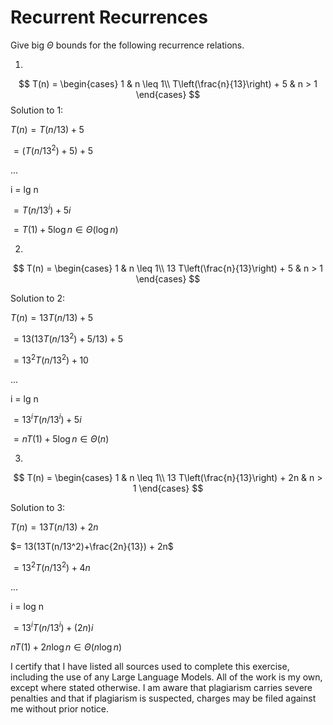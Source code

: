# Recurrent Recurrences

Give big $\Theta$ bounds for the following recurrence relations.

1.
$$ T(n) =
    \begin{cases}
        1 & n \leq 1\\
        T\left(\frac{n}{13}\right) + 5 & n > 1
    \end{cases}
$$
Solution to 1:

$T(n) = T(n/13)+5$

$=(T(n/13^2)+5)+5$

...

i = lg n

$=T(n/13^i)+5i$

$=T(1)+5\log n \in \Theta(\log n)$

2.
$$ T(n) =
    \begin{cases}
        1 & n \leq 1\\
        13 T\left(\frac{n}{13}\right) + 5 & n > 1
    \end{cases}
$$

Solution to 2:

$T(n) = 13T(n/13) +5$

$= 13(13T(n/13^2)+5/13)+5$

$= 13^2T(n/13^2)+10$

...

i = lg n

$= 13^i T(n/13^i) + 5i$

$= nT(1) + 5 \log n \in \Theta(n)$

3.
$$ T(n) =
    \begin{cases}
        1 & n \leq 1\\
        13 T\left(\frac{n}{13}\right) + 2n & n > 1
    \end{cases}
$$

Solution to 3:

$T(n) = 13T(n/13) + 2n$

$= 13(13T(n/13^2)+\frac{2n}{13}) + 2n$

$= 13^2 T(n/13^2) +4n$

...

i = log n

$=13^i T(n/13^i) + (2n)i$

$nT(1)+ 2n \log n \in \Theta(n \log n)$



I certify that I have listed all sources used to complete this exercise, including the use of any Large Language Models. All of the work is my own, except where stated otherwise. I am aware that plagiarism carries severe penalties and that if plagiarism is suspected, charges may be filed against me without prior notice.
